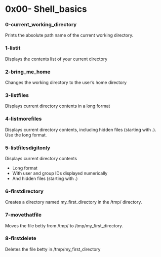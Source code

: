 # 0x00- Shell_basics

### 0-current_working_directory
Prints the absolute path name of the current working directory.

### 1-listit
Displays the contents list of your current directory

### 2-bring_me_home
Changes the working directory to the user’s home directory

### 3-listfiles
Displays current directory contents in a long format

### 4-listmorefiles
Displays current directory contents, including hidden files (starting with .). Use the long format.

### 5-listfilesdigitonly
Displays current directory contents
- Long format
- With user and group IDs displayed numerically
- And hidden files (starting with .)

### 6-firstdirectory
Creates a directory named my_first_directory in the /tmp/ directory.

### 7-movethatfile
Moves the file betty from /tmp/ to /tmp/my_first_directory.

### 8-firstdelete
Deletes the file betty in /tmp/my_first_directory

### 
